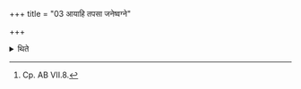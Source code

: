 +++
title = "03 आयाहि तपसा जनेष्वग्ने"

+++

<details><summary>थिते</summary>

3. The verses āyāhi tapasā janeṣvagne... and ā no yāhi tapasā janeṣvagne... should be used as invitatory and offering verses.[^1]  


[^1]: Cp. AB VII.8.
</details>
